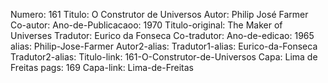 Numero: 161
Titulo: O Construtor de Universos
Autor: Philip José Farmer
Co-autor: 
Ano-de-Publicacaoo: 1970
Titulo-original: The Maker of Universes
Tradutor: Eurico da Fonseca
Co-tradutor: 
Ano-de-edicao: 1965
alias: Philip-Jose-Farmer
Autor2-alias: 
Tradutor1-alias: Eurico-da-Fonseca
Tradutor2-alias: 
Titulo-link: 161-O-Construtor-de-Universos
Capa: Lima de Freitas
pags: 169
Capa-link: Lima-de-Freitas